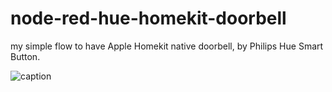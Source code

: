 # node-red-hue-homekit-doorbell
my simple flow to have Apple Homekit native doorbell, by Philips Hue Smart Button.

![caption](https://youtu.be/CpSQrBIdOHY)
